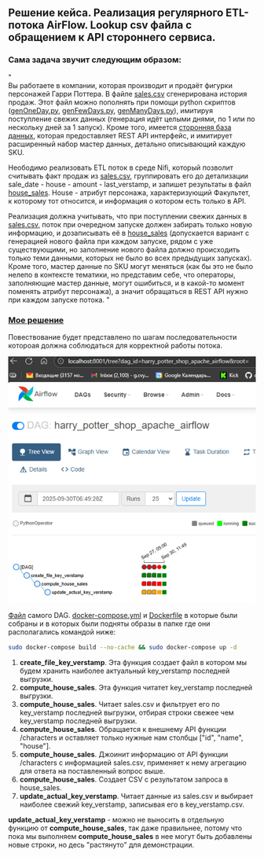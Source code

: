## Решение кейса. Реализация регулярного ETL-потока **AirFlow**. Lookup csv файла с обращением к API стороннего сервиса.  
### Сама задача звучит следующим образом:  
"  
Вы работаете в компании, которая производит и продаёт фигурки персонажей Гарри Поттера.
В файле [sales.csv](sales.csv) сгенерирована история продаж. Этот файл можно пополнять при помощи python скриптов ([genOneDay.py](genOneDay.py), [genFewDays.py](genFewDays.py), [genManyDays.py](genManyDays.py)), имитируя поступление свежих данных (генерация идёт целыми днями, по 1 или по нескольку дней за 1 запуск).
Кроме того, имеется [сторонняя база данных](https://hp-api.onrender.com/), которая предоставляет REST API интерфейс, и имитирует расширенный набор мастер данных, детально описывающий каждую SKU.

Неободимо реализовать ETL поток в среде Nifi, который позволит считывать факт продаж из [sales.csv](sales.csv), группировать его до детализации sale_date - house - amount - last_verstamp, и запишет результаты в файл [house_sales](house_sales). 
House - атрибут персонажа, характеризующий Факультет, к которому тот относится, и информация о котором есть только в API.

Реализация должна учитывать, что при поступлении свежих данных в [sales.csv](sales.csv), поток при очередном запуске должен забирать только новую информацию, и дозаписывать её в [house_sales](house_sales) (допускается вариант с генерацией нового файла при каждом запуске, рядом с уже существующими, но заполнение нового файла должно происходить только теми данными, которых не было во всех предыдущих запусках). 
Кроме того, мастер данные по SKU могут меняться (как бы это не было нелепо в контексте тематики, но представим себе, что операторы, заполняющие мастер данные, могут ошибиться, и в какой-то момент поменять атрибут персонажа), а значит обращаться в REST API нужно при каждом запуске потока. 
"  

### [Мое решение](main_dag.py)

Повествование будет представлено по шагам последовательности котороая должна соблюдаться для корректной работы потока. 

![UI Airflow harry_potter_shop_apache_airflow](PNG%2Fharry_potter_shop_apache_airflow_ui.png)

[Файл](main_dag.py) самого DAG.
[docker-compose.yml](docker-compose.yml) и [Dockerfile](Dockerfile) в которые были собраны и в которых были подняты образы в папке где они располагались командой ниже:
```bash
sudo docker-compose build --no-cache && sudo docker-compose up -d
```
1. **create_file_key_verstamp**. Эта функция создает файл в котором мы будем хранить наиболее актуальный key_verstamp последней выгрузки.
2. **compute_house_sales**. Эта функция читатет key_verstamp последней выгрузки.
3. **compute_house_sales**. Читает sales.csv и фильтрует его по key_verstamp последней выгрузки, отбирая строки свежее чем key_verstamp последней выгрузки.
4. **compute_house_sales**. Обращается к внешнему API функции /characters и оставляет только нужные нам столбцы ["id", "name", "house"].
5. **compute_house_sales**. Джоинит информацию от API функции /characters с информацией sales.csv, применяет к нему агрегацию для ответа на поставленный вопрос выше.
6. **compute_house_sales**. Создает CSV с результатом запроса в house_sales.
7. **update_actual_key_verstamp**. Читает данные из sales.csv и выбирает наиболее свежий key_verstamp, записывая его в key_verstamp.csv.

**update_actual_key_verstamp** - можно не выносить в отдельную функцию от **compute_house_sales**, так даже правильнее, потому что пока мы выполняем **compute_house_sales** в нее могут быть добавлены новые строки, но десь "растянуто" для демонстрации.

